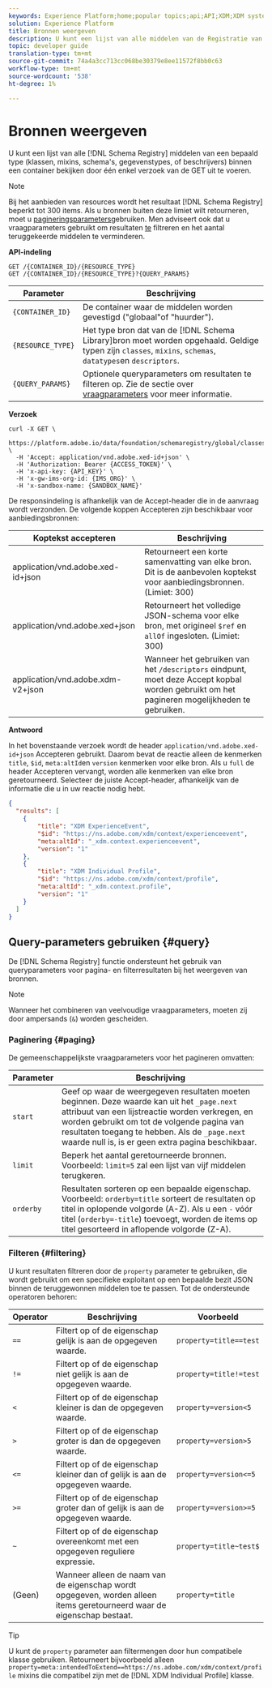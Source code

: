 ```yaml
---
keywords: Experience Platform;home;popular topics;api;API;XDM;XDM system;;experience data model;Experience data model;Experience Data Model;data model;Data Model;schema registry;Schema Registry;list;List;get;GET
solution: Experience Platform
title: Bronnen weergeven
description: U kunt een lijst van alle middelen van de Registratie van het Schema van een bepaald type (klassen, mixins, schema's, gegevenstypes, of beschrijvers) binnen een container bekijken door één enkel verzoek van de GET uit te voeren.
topic: developer guide
translation-type: tm+mt
source-git-commit: 74a4a3cc713cc068be30379e8ee11572f8bb0c63
workflow-type: tm+mt
source-wordcount: '538'
ht-degree: 1%

---
```



# Bronnen weergeven

U kunt een lijst van alle [!DNL Schema Registry] middelen van een bepaald type (klassen, mixins, schema&#39;s, gegevenstypes, of beschrijvers) binnen een container bekijken door één enkel verzoek van de GET uit te voeren.

>[!NOTE]
>
>Bij het aanbieden van resources wordt het resultaat [!DNL Schema Registry] beperkt tot 300 items. Als u bronnen buiten deze limiet wilt retourneren, moet u [pagineringsparameters](#paging)gebruiken. Men adviseert ook dat u vraagparameters gebruikt om resultaten [te](#filtering) filtreren en het aantal teruggekeerde middelen te verminderen.

**API-indeling**

```http
GET /{CONTAINER_ID}/{RESOURCE_TYPE}
GET /{CONTAINER_ID}/{RESOURCE_TYPE}?{QUERY_PARAMS}
```

| Parameter | Beschrijving |
| --- | --- |
| `{CONTAINER_ID}` | De container waar de middelen worden gevestigd (&quot;globaal&quot;of &quot;huurder&quot;). |
| `{RESOURCE_TYPE}` | Het type bron dat van de [!DNL Schema Library]bron moet worden opgehaald. Geldige typen zijn `classes`, `mixins`, `schemas`, `datatypes`en `descriptors`. |
| `{QUERY_PARAMS}` | Optionele queryparameters om resultaten te filteren op. Zie de sectie over [vraagparameters](#query) voor meer informatie. |

**Verzoek**

```SHELL
curl -X GET \
  https://platform.adobe.io/data/foundation/schemaregistry/global/classes&limit=2 \
  -H 'Accept: application/vnd.adobe.xed-id+json' \
  -H 'Authorization: Bearer {ACCESS_TOKEN}' \
  -H 'x-api-key: {API_KEY}' \
  -H 'x-gw-ims-org-id: {IMS_ORG}' \
  -H 'x-sandbox-name: {SANDBOX_NAME}'
```

De responsindeling is afhankelijk van de Accept-header die in de aanvraag wordt verzonden. De volgende koppen Accepteren zijn beschikbaar voor aanbiedingsbronnen:

| Koptekst accepteren | Beschrijving |
| ------- | ------------ |
| application/vnd.adobe.xed-id+json | Retourneert een korte samenvatting van elke bron. Dit is de aanbevolen koptekst voor aanbiedingsbronnen. (Limiet: 300) |
| application/vnd.adobe.xed+json | Retourneert het volledige JSON-schema voor elke bron, met origineel `$ref` en `allOf` ingesloten. (Limiet: 300) |
| application/vnd.adobe.xdm-v2+json | Wanneer het gebruiken van het `/descriptors` eindpunt, moet deze Accept kopbal worden gebruikt om het pagineren mogelijkheden te gebruiken. |

**Antwoord**

In het bovenstaande verzoek wordt de header `application/vnd.adobe.xed-id+json` Accepteren gebruikt. Daarom bevat de reactie alleen de kenmerken `title`, `$id`, `meta:altId`en `version` kenmerken voor elke bron. Als u `full` de header Accepteren vervangt, worden alle kenmerken van elke bron geretourneerd. Selecteer de juiste Accept-header, afhankelijk van de informatie die u in uw reactie nodig hebt.

```JSON
{
  "results": [
    {
        "title": "XDM ExperienceEvent",
        "$id": "https://ns.adobe.com/xdm/context/experienceevent",
        "meta:altId": "_xdm.context.experienceevent",
        "version": "1"
    },
    {
        "title": "XDM Individual Profile",
        "$id": "https://ns.adobe.com/xdm/context/profile",
        "meta:altId": "_xdm.context.profile",
        "version": "1"
    }
  ]
}
```

## Query-parameters gebruiken {#query}

De [!DNL Schema Registry] functie ondersteunt het gebruik van queryparameters voor pagina- en filterresultaten bij het weergeven van bronnen.

>[!NOTE]
>
>Wanneer het combineren van veelvoudige vraagparameters, moeten zij door ampersands (`&`) worden gescheiden.

### Paginering {#paging}

De gemeenschappelijkste vraagparameters voor het pagineren omvatten:

| Parameter | Beschrijving |
| --- | --- |
| `start` | Geef op waar de weergegeven resultaten moeten beginnen. Deze waarde kan uit het `_page.next` attribuut van een lijstreactie worden verkregen, en worden gebruikt om tot de volgende pagina van resultaten toegang te hebben. Als de `_page.next` waarde null is, is er geen extra pagina beschikbaar. |
| `limit` | Beperk het aantal geretourneerde bronnen. Voorbeeld: `limit=5` zal een lijst van vijf middelen terugkeren. |
| `orderby` | Resultaten sorteren op een bepaalde eigenschap. Voorbeeld: `orderby=title` sorteert de resultaten op titel in oplopende volgorde (A-Z). Als u een `-` vóór titel (`orderby=-title`) toevoegt, worden de items op titel gesorteerd in aflopende volgorde (Z-A). |

### Filteren {#filtering}

U kunt resultaten filtreren door de `property` parameter te gebruiken, die wordt gebruikt om een specifieke exploitant op een bepaalde bezit JSON binnen de teruggewonnen middelen toe te passen. Tot de ondersteunde operatoren behoren:

| Operator | Beschrijving | Voorbeeld |
| --- | --- | --- |
| `==` | Filtert op of de eigenschap gelijk is aan de opgegeven waarde. | `property=title==test` |
| `!=` | Filtert op of de eigenschap niet gelijk is aan de opgegeven waarde. | `property=title!=test` |
| `<` | Filtert op of de eigenschap kleiner is dan de opgegeven waarde. | `property=version<5` |
| `>` | Filtert op of de eigenschap groter is dan de opgegeven waarde. | `property=version>5` |
| `<=` | Filtert op of de eigenschap kleiner dan of gelijk is aan de opgegeven waarde. | `property=version<=5` |
| `>=` | Filtert op of de eigenschap groter dan of gelijk is aan de opgegeven waarde. | `property=version>=5` |
| `~` | Filtert op of de eigenschap overeenkomt met een opgegeven reguliere expressie. | `property=title~test$` |
| (Geen) | Wanneer alleen de naam van de eigenschap wordt opgegeven, worden alleen items geretourneerd waar de eigenschap bestaat. | `property=title` |

>[!TIP]
>
>U kunt de `property` parameter aan filtermengen door hun compatibele klasse gebruiken. Retourneert bijvoorbeeld alleen `property=meta:intendedToExtend==https://ns.adobe.com/xdm/context/profile` mixins die compatibel zijn met de [!DNL XDM Individual Profile] klasse.
